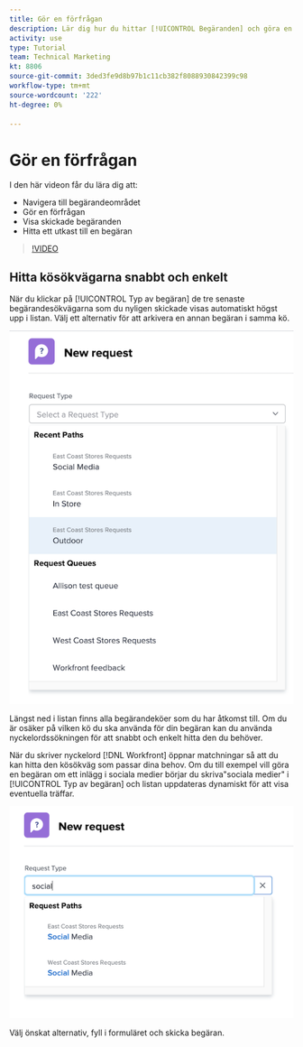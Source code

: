 ```yaml
---
title: Gör en förfrågan
description: Lär dig hur du hittar [!UICONTROL Begäranden] och göra en förfrågan. Lär dig sedan hur du visar inskickade begäranden och utkast.
activity: use
type: Tutorial
team: Technical Marketing
kt: 8806
source-git-commit: 3ded3fe9d8b97b1c11cb382f8088930842399c98
workflow-type: tm+mt
source-wordcount: '222'
ht-degree: 0%

---
```


# Gör en förfrågan

I den här videon får du lära dig att:

* Navigera till begärandeområdet
* Gör en förfrågan
* Visa skickade begäranden
* Hitta ett utkast till en begäran

>[!VIDEO](https://video.tv.adobe.com/v/336092/?quality=12)

## Hitta kösökvägarna snabbt och enkelt

När du klickar på [!UICONTROL Typ av begäran] de tre senaste begärandesökvägarna som du nyligen skickade visas automatiskt högst upp i listan. Välj ett alternativ för att arkivera en annan begäran i samma kö.

![Menyn Typ av begäran som visar en lista över senaste sökvägar för begäran](assets/collaborator-fundamentals-1.png)

Längst ned i listan finns alla begärandeköer som du har åtkomst till. Om du är osäker på vilken kö du ska använda för din begäran kan du använda nyckelordssökningen för att snabbt och enkelt hitta den du behöver.

När du skriver nyckelord [!DNL Workfront] öppnar matchningar så att du kan hitta den kösökväg som passar dina behov. Om du till exempel vill göra en begäran om ett inlägg i sociala medier börjar du skriva&quot;sociala medier&quot; i [!UICONTROL Typ av begäran] och listan uppdateras dynamiskt för att visa eventuella träffar.

![Menyn Typ av begäran med ett ord angivet i fältet för att visa sökvägar för senaste begäran](assets/collaborator-fundamentals-2.png)

Välj önskat alternativ, fyll i formuläret och skicka begäran.

<!---
Learn more
Requests area overview
Create and submit Workfront requests
Guides
Make a work request
--->
